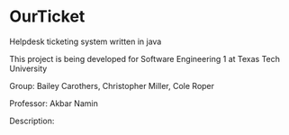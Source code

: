 # OurTicket
Helpdesk ticketing system written in java

This project is being developed for Software Engineering 1 at Texas Tech University

Group: Bailey Carothers, Christopher Miller, Cole Roper

Professor: Akbar Namin

Description:
